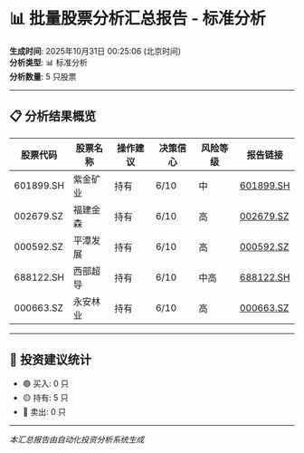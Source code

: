# 📊 批量股票分析汇总报告 - 标准分析

**生成时间**: 2025年10月31日 00:25:06 (北京时间)  
**分析类型**: 📊 标准分析  
**分析数量**: 5 只股票

---

## 📋 分析结果概览

| 股票代码 | 股票名称 | 操作建议 | 决策信心 | 风险等级 | 报告链接 |
|---------|---------|---------|---------|---------|---------|
| 601899.SH | 紫金矿业 | 持有 | 6/10 | 中 | [601899.SH](601899/2025-10-31/analysis_001208.md) |
| 002679.SZ | 福建金森 | 持有 | 6/10 | 高 | [002679.SZ](002679/2025-10-31/analysis_001526.md) |
| 000592.SZ | 平潭发展 | 持有 | 6/10 | 高 | [000592.SZ](000592/2025-10-31/analysis_001847.md) |
| 688122.SH | 西部超导 | 持有 | 6/10 | 中高 | [688122.SH](688122/2025-10-31/analysis_002158.md) |
| 000663.SZ | 永安林业 | 持有 | 6/10 | 高 | [000663.SZ](000663/2025-10-31/analysis_002506.md) |

---

## 🎯 投资建议统计

- 🟢 买入: 0 只
- 🟡 持有: 5 只
- 🔴 卖出: 0 只

---

*本汇总报告由自动化投资分析系统生成*
